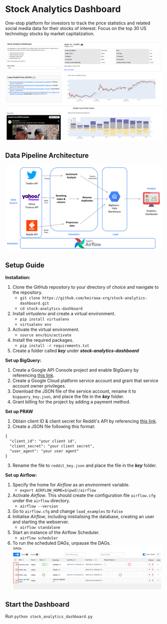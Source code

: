 # Stock Analytics Dashboard

One-stop platform for investors to track the price statistics and related social media data for their stocks of interest. Focus on the top 30 US technology stocks by market capitalization.

![Dashboard overview](./assets/app_snapshot.png "Dashboard Overview")

## Data Pipeline Architecture

![Data Pipeline Architecture](./assets/architecture.png "Data Pipeline Architecture")

## Setup Guide

**Installation:**

1. Clone the GitHub repository to your directory of choice and navigate to the repository.
   - `git clone https://github.com/keiraaa-xrq/stock-analytics-dashboard.git`
   - `cd stock-analytics-dashboard`
2. Install _virtualenv_ and create a virtual environment.
   - `pip install virtualenv`
   - `virtualenv env`
3. Activate the virtual environment.
   - `source env/bin/activate`
4. Install the required packages.
   - `pip install -r requirements.txt`
5. Create a folder called **_key_** under **_stock-analytics-dashboard_**

**Set up BigQuery:**

1. Create a Google API Console project and enable BigQuery by referencing [this link](https://support.google.com/analytics/answer/3416092?hl=en#zippy=%2Cin-this-article).
2. Create a Google Cloud platform service account and grant that service account owner privileges.
3. Download the JSON file of the service account, rename it to `bigquery_key.json`, and place the file in the **_key_** folder.
4. Grant billing for the project by adding a payment method.

**Set up PRAW**

1. Obtain client ID & client secret for Reddit's API by referencing [this link](https://github.com/reddit-archive/reddit/wiki/OAuth2).
2. Create a JSON file following this format:

```
{
  "client_id": "your client id",
  "client_secret": "your client secret",
  "user_agent": "your user agent"
}
```

3. Rename the file to `reddit_key.json` and place the file in the **_key_** folder.

**Set up Airflow:**

1. Specify the home for _Airflow_ as an environment variable.
   - `export AIRFLOW_HOME=$(pwd)/airflow`
2. Activate _Airflow_. This should create the configuration file `airflow.cfg` under the `airflow` directory.
   - `airflow --version`
3. Go to `airflow.cfg` and change `load_examples` to `False`
4. Initialise _Airflow_, including inistialising the database, creating an user and starting the webserver.
   - `airflow standalone`
5. Start an instance of the Airflow Scheduler.
   - `airflow scheduler`
6. To run the scheduled DAGs, unpause the DAGs.
   ![Airflow webserver UI](./assets/airflow.png "Airflow webserver UI")

## Start the Dashboard

Run `python stock_analytics_dashboard.py`
